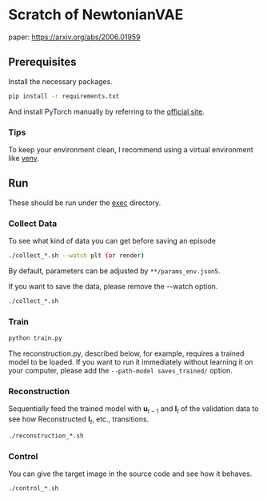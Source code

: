 # Scratch of NewtonianVAE
paper: https://arxiv.org/abs/2006.01959


## Prerequisites
Install the necessary packages.
```bash
pip install -r requirements.txt
```

And install PyTorch manually by referring to the [official site](https://pytorch.org/).

### Tips
To keep your environment clean, I recommend using a virtual environment like [venv](https://docs.python.org/3/library/venv.html).

## Run
These should be run under the [exec](exec) directory.

### Collect Data
To see what kind of data you can get before saving an episode
```bash
./collect_*.sh --watch plt (or render)
```
By default, parameters can be adjusted by ```**/params_env.json5```.

If you want to save the data, please remove the --watch option.
```bash
./collect_*.sh
```

### Train
```bash
python train.py
```
The reconstruction.py, described below, for example, requires a trained model to be loaded. If you want to run it immediately without learning it on your computer, please add the ```--path-model saves_trained/``` option.

### Reconstruction
Sequentially feed the trained model with $\mathbf{u}_{t-1}$ and $\mathbf{I}_t$ of the validation data to see how Reconstructed $\mathbf{I}_t$, etc., transitions.
```bash
./reconstruction_*.sh
```

### Control
You can give the target image in the source code and see how it behaves.
```bash
./control_*.sh
```

